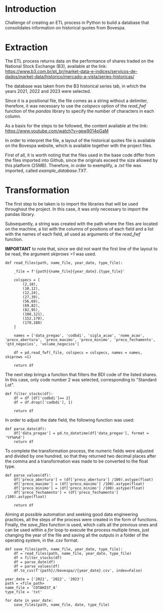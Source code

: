 # Introduction

Challenge of creating an ETL process in Python to build a database that consolidates information on historical quotes from Bovespa.

# Extraction

The ETL process returns data on the performance of shares traded on the National Stock Exchange (B3), available at the link: https://www.b3.com.br/pt_br/market-data-e-indices/servicos-de-dados/market-data/historico/mercado-a-vista/series-historicas/

The database was taken from the B3 historical series tab, in which the years 2021, 2022 and 2023 were selected.

Since it is a positional file, the file comes as a string without a delimiter, therefore, it was necessary to use the *colspecs* option of the *read_fwf* function of the *pandas* library to specify the number of characters in each column.

As a basis for the steps to be followed, the content available at the link: https://www.youtube.com/watch?v=gew9014pGaM

In order to interpret the file, a layout of the historical quotes file is available on the Bovespa website, which is available together with the project files.

First of all, it is worth noting that the files used in the base code differ from the files imported into Github, since the originals exceed the size allowed by this platform (25MB). Therefore, in order to exemplify, a *.txt* file was imported, called *example_database.TXT*.

# Transformation

The first step to be taken is to import the libraries that will be used throughout the project. In this case, it was only necessary to import the pandas library.

Subsequently, a string was created with the path where the files are located on the machine, a list with the columns of positions of each field and a list with the names of each field, all used as arguments of the *read_fwf* function.

**IMPORTANT** to note that, since we did not want the first line of the layout to be read, the argument *skiprows =1* was used.

```
def read_files(path, name_file, year_date, type_file):

    _file = f'{path}{name_file}{year_date}.{type_file}'

    colspecs = [
        (2,10),
        (10,12),
        (12,24),
        (27,39),
        (56,69),
        (69,82),
        (82,95),
        (108,121),
        (152,170),
        (170,188)
    ]

    names = ['data_pregao', 'codbdi', 'sigla_acao', 'nome_acao', 'preco_abertura', 'preco_maximo', 'preco_minimo', 'preco_fechamento', 'qtd_negocios', 'volume_negocios']

    df = pd.read_fwf(_file, colspecs = colspecs, names = names, skiprows =1)

    return df
```

The next step brings a function that filters the BDI code of the listed shares. In this case, only code number 2 was selected, corresponding to "Standard Lot".

```
def filter_stocks(df):
    df = df [df['codbdi']== 2]
    df = df.drop(['codbdi'], 1)

    return df
```

In order to adjust the date field, the following function was used:

```
def parse_date(df):
    df['data_pregao'] = pd.to_datetime(df['data_pregao'], format = '%Y%m%d')
    return df 
```

To complete the transformation process, the numeric fields were adjusted and divided by one hundred, so that they returned two decimal places after the comma and a transformation was made to be converted to the float type.

```
def parse_values(df):
    df['preco_abertura'] = (df['preco_abertura'] /100).astype(float)
    df['preco_maximo'] = (df['preco_maximo'] /100).astype(float)
    df['preco_minimo'] = (df['preco_minimo'] /100).astype(float)
    df['preco_fechamento'] = (df['preco_fechamento'] /100).astype(float)

    return df 
```

Aiming at possible automation and seeking good data engineering practices, all the steps of the process were created in the form of functions. Finally, the *save_files* function is used, which calls all the previous ones and can be used within a *for* loop to execute the process multiple times, just changing the year of the file and saving all the outputs in a folder of the operating system, in the *.csv* format.

```
def save_files(path, name_file, year_date, type_file):
    df = read_files(path, name_file, year_date, type_file)
    df = filter_stocks(df)
    df = parse_date(df)
    df = parse_values(df)
    df.to_csv(f'{path}//bovespa//{year_date}.csv', index=False)

year_date = ['2021', '2022', '2023']
path = <file_path>
name_file = 'COTAHIST_A'
type_file = 'txt'

for date in year_date:
    save_files(path, name_file, date, type_file)
```
